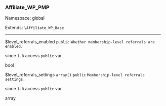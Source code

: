 ### Affiliate_WP_PMP

Namespace: global

Extends: `\Affiliate_WP_Base`

----


$level_referrals_enabled
`public` `Whether membership-level referrals are enabled.` 


since
`1.8` 
access
`public` 
var

bool


$level_referrals_settings
`array()` `public` `Membership-level referrals settings.` 


since
`1.8` 
access
`public` 
var

array

